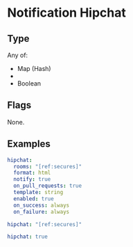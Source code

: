 # Notification Hipchat



## Type

Any of:

* Map (Hash)
* 
* Boolean

## Flags

None.


## Examples

```yaml
hipchat:
  rooms: "[ref:secures]"
  format: html
  notify: true
  on_pull_requests: true
  template: string
  enabled: true
  on_success: always
  on_failure: always
```

```yaml
hipchat: "[ref:secures]"

```

```yaml
hipchat: true

```
